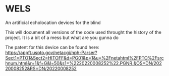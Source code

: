 # WELS
An artificial echolocation devices for the blind

This will document all versions of the code used throught the history of the project. It is a bit of a mess but what are you gunna do

The patent for this device can be found here:
https://appft.uspto.gov/netacgi/nph-Parser?Sect1=PTO1&Sect2=HITOFF&d=PG01&p=1&u=%2Fnetahtml%2FPTO%2Fsrchnum.html&r=1&f=G&l=50&s1=%2220220008252%22.PGNR.&OS=DN/20220008252&RS=DN/20220008252
